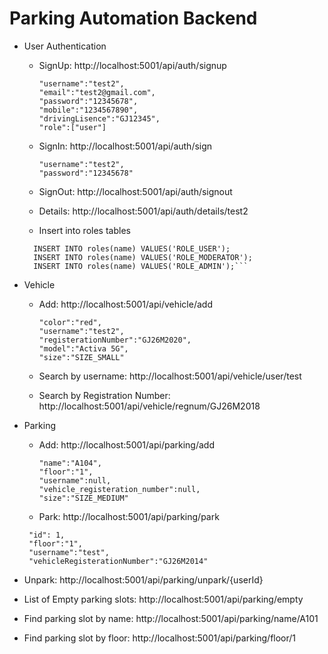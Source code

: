 # Parking Automation Backend

- User Authentication
  - SignUp: http://localhost:5001/api/auth/signup
    ```
    "username":"test2",
    "email":"test2@gmail.com",
    "password":"12345678",
    "mobile":"1234567890",
    "drivingLisence":"GJ12345",
    "role":["user"]
    
  - SignIn: http://localhost:5001/api/auth/sign
    ```
    "username":"test2",
    "password":"12345678"
  
  - SignOut: http://localhost:5001/api/auth/signout
  
  - Details: http://localhost:5001/api/auth/details/test2 
  - Insert into roles tables
  ```
    INSERT INTO roles(name) VALUES('ROLE_USER');
    INSERT INTO roles(name) VALUES('ROLE_MODERATOR');
    INSERT INTO roles(name) VALUES('ROLE_ADMIN');```
  
- Vehicle
  - Add: http://localhost:5001/api/vehicle/add
    ```
    "color":"red",
    "username":"test2",
    "registerationNumber":"GJ26M2020",
    "model":"Activa 5G",
    "size":"SIZE_SMALL"
    
  - Search by username: http://localhost:5001/api/vehicle/user/test
  
  - Search by Registration Number: http://localhost:5001/api/vehicle/regnum/GJ26M2018

- Parking
  - Add: http://localhost:5001/api/parking/add
    ```
    "name":"A104",
    "floor":"1",
    "username":null,
    "vehicle_registeration_number":null,
    "size":"SIZE_MEDIUM"
    
  - Park: http://localhost:5001/api/parking/park
   ```
    "id": 1,
    "floor":"1",
    "username":"test",
    "vehicleRegisterationNumber":"GJ26M2014"

 - Unpark: http://localhost:5001/api/parking/unpark/{userId}
 - List of Empty parking slots: http://localhost:5001/api/parking/empty
 - Find parking slot by name: http://localhost:5001/api/parking/name/A101
 - Find parking slot by floor: http://localhost:5001/api/parking/floor/1